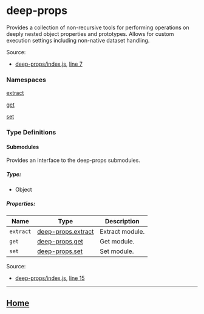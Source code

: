 # deep-props

Provides a collection of non-recursive tools for performing operations on deeply nested object properties and prototypes. Allows for custom execution settings including non-native dataset handling.

Source:

*   [deep-props/index.js](https://github.com/jpcx/deep-props/blob/0.3.0/index.js), [line 7](https://github.com/jpcx/deep-props/blob/0.3.0/index.js#L7)

### Namespaces

[extract](https://github.com/jpcx/deep-props.extract/blob/0.1.5/docs/global.md)

[get](https://github.com/jpcx/deep-props.get/blob/0.1.5/docs/global.md)

[set](https://github.com/jpcx/deep-props.set/blob/0.1.0/docs/global.md)

### Type Definitions

<a name="~Submodules"></a>
#### Submodules

Provides an interface to the deep-props submodules.

##### Type:

*   Object

##### Properties:

| Name | Type | Description |
| --- | --- | --- |
| `extract` | [deep-props.extract](https://github.com/jpcx/deep-props.extract/blob/0.1.5/docs/global.md) | Extract module. |
| `get` | [deep-props.get](https://github.com/jpcx/deep-props.get/blob/0.1.5/docs/global.md) | Get module. |
| `set` | [deep-props.set](https://github.com/jpcx/deep-props.set/blob/0.1.0/docs/global.md) | Set module. |

Source:

*   [deep-props/index.js](https://github.com/jpcx/deep-props/blob/0.3.0/index.js), [line 15](https://github.com/jpcx/deep-props/blob/0.3.0/index.js#L15)

<hr>

## [Home](https://github.com/jpcx/deep-props/blob/0.3.0/README.md)